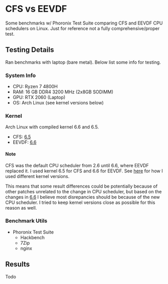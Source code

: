# CFS vs EEVDF

Some benchmarks w/ Phoronix Test Suite comparing CFS and EEVDF CPU schedulers on Linux. Just for reference not a fully comprehensive/proper test.

## Testing Details

Ran benchmarks with laptop (bare metal). Below list some info for testing.

### System Info

- CPU: Ryzen 7 4800H
- RAM: 16 GB DDR4 3200 MHz (2x8GB SODIMM)
- GPU: RTX 2060 (Laptop)
- OS: Arch Linux (see kernel versions below)

### Kernel

Arch Linux with compiled kernel 6.6 and 6.5.

- CFS: [6.5](https://git.kernel.org/pub/scm/linux/kernel/git/torvalds/linux.git/tag/?h=v6.5)
- EEVDF: [6.6](https://git.kernel.org/pub/scm/linux/kernel/git/torvalds/linux.git/tag/?h=v6.6)

#### Note

CFS was the default CPU scheduler from 2.6 until 6.6, where EEVDF replaced it. I used kernel 6.5 for CFS and 6.6 for EEVDF. See [here](./setup/compile-kernel.md) for how I used different kernel versions.

This means that some result differences could be potentially because of other patches unrelated to the change in CPU scheduler, but based on the changes in [6.6](https://kernelnewbies.org/Linux_6.6) I believe most disrepancies should be because of the new CPU scheduler. I tried to keep kernel versions close as possible for this reason as well.

### Benchmark Utils

- Phoronix Test Suite
  - Hackbench
  - 7Zip
  - nginx

## Results

Todo
